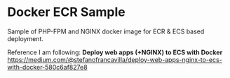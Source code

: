 # Docker ECR Sample 
Sample of PHP-FPM and NGINX docker image for ECR & ECS based deployment.

Reference I am following: 
**Deploy web apps (+NGINX) to ECS with Docker**
https://medium.com/@stefanofrancavilla/deploy-web-apps-nginx-to-ecs-with-docker-580c6af827e8